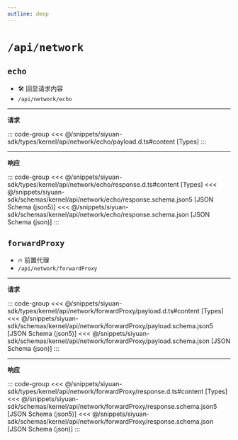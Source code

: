 ```yaml
---
outline: deep
---
```


# `/api/network`

## `echo`

- 🛠 回显请求内容
- `/api/network/echo`

---

**请求**

::: code-group
<<< @/snippets/siyuan-sdk/types/kernel/api/network/echo/payload.d.ts#content [Types]
:::

---

**响应**

::: code-group
<<< @/snippets/siyuan-sdk/types/kernel/api/network/echo/response.d.ts#content [Types]
<<< @/snippets/siyuan-sdk/schemas/kernel/api/network/echo/response.schema.json5 [JSON Schema (json5)]
<<< @/snippets/siyuan-sdk/schemas/kernel/api/network/echo/response.schema.json [JSON Schema (json)]
:::

## `forwardProxy`

- 🔥 前置代理
- `/api/network/forwardProxy`

---

**请求**

::: code-group
<<< @/snippets/siyuan-sdk/types/kernel/api/network/forwardProxy/payload.d.ts#content [Types]
<<< @/snippets/siyuan-sdk/schemas/kernel/api/network/forwardProxy/payload.schema.json5 [JSON Schema (json5)]
<<< @/snippets/siyuan-sdk/schemas/kernel/api/network/forwardProxy/payload.schema.json [JSON Schema (json)]
:::

---

**响应**

::: code-group
<<< @/snippets/siyuan-sdk/types/kernel/api/network/forwardProxy/response.d.ts#content [Types]
<<< @/snippets/siyuan-sdk/schemas/kernel/api/network/forwardProxy/response.schema.json5 [JSON Schema (json5)]
<<< @/snippets/siyuan-sdk/schemas/kernel/api/network/forwardProxy/response.schema.json [JSON Schema (json)]
:::
